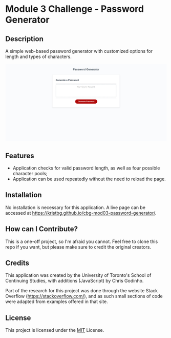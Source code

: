 # Module 3 Challenge - Password Generator

## Description

A simple web-based password generator with customized options for length and types of characters.

![A render of the finished page](/assets/images/page_render.jpg)

## Features

   - Application checks for valid password length, as well as four possible character pools;
   - Application can be used repeatedly without the need to reload the page.

## Installation

No installation is necessary for this application. A live page can be accessed at <https://kristbg.github.io/cbg-mod03-password-generator/>.

## How can I Contribute?

This is a one-off project, so I'm afraid you cannot. Feel free to clone this repo if you want, but please make sure to credit the original creators.

## Credits

This application was created by the University of Toronto's School of Continuing Studies, with additions (JavaScript) by Chris Godinho.

Part of the research for this project was done through the website Stack Overflow (<https://stackoverflow.com/>), and as such small sections of code were adapted from examples offered in that site.

## License

This project is licensed under the [MIT](/LICENSE) License.